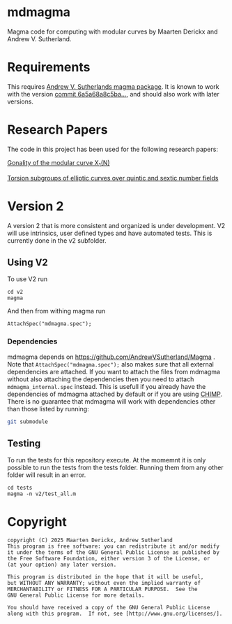 mdmagma
=======

Magma code for computing with modular curves by Maarten Derickx and Andrew V. Sutherland.

# Requirements

This requires [Andrew V. Sutherlands magma package](https://github.com/AndrewVSutherland/Magma). It is known to work with the version [commit 6a5a68a8c5ba...](https://github.com/AndrewVSutherland/Magma/tree/6a5a68a8c5ba526b707f746d559c8f23cbe641b1), and should also work with later versions.

# Research Papers

The code in this project has been used for the following research papers:

[Gonality of the modular curve X<sub>1</sub>(N)](https://arxiv.org/abs/1307.5719)

[Torsion subgroups of elliptic curves over quintic and sextic number fields](http://arxiv.org/abs/1608.07549)


# Version 2

A version 2 that is more consistent and organized is under development. 
V2 will use intrinsics, user defined types and have automated tests.
This is currently done in the v2 subfolder.

## Using V2

To use V2 run 

```shell
cd v2
magma
```

And then from withing magma run

```magma
AttachSpec("mdmagma.spec");
```

### Dependencies

mdmagma depends on https://github.com/AndrewVSutherland/Magma .
Note that `AttachSpec("mdmagma.spec");` also makes sure that all external dependencies
are attached. If you want to attach the files from mdmagma without also attaching the
dependencies then you need to attach `mdmagma_internal.spec` instead. This is usefull if
you already have the dependencies of mdmagma attached by default or if you are using 
[CHIMP](https://github.com/edgarcosta/CHIMP/). There is no guarantee that mdmagma will
work with dependencies other than those listed by running:

```bash
git submodule
```




## Testing

To run the tests for this repository execute. At the momemnt it is only possible to run the tests from the tests folder. Running them from any other folder will result in an error.

```shell
cd tests
magma -n v2/test_all.m
```

# Copyright

    copyright (C) 2025 Maarten Derickx, Andrew Sutherland
    This program is free software: you can redistribute it and/or modify
    it under the terms of the GNU General Public License as published by
    the Free Software Foundation, either version 3 of the License, or
    (at your option) any later version.
    
    This program is distributed in the hope that it will be useful,
    but WITHOUT ANY WARRANTY; without even the implied warranty of
    MERCHANTABILITY or FITNESS FOR A PARTICULAR PURPOSE.  See the
    GNU General Public License for more details.
    
    You should have received a copy of the GNU General Public License
    along with this program.  If not, see [http://www.gnu.org/licenses/].
